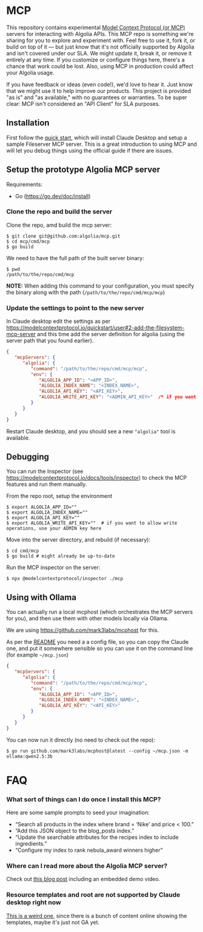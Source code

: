 # MCP

This repository contains experimental [Model Context Protocol (or MCP)](https://modelcontextprotocol.io/introduction) servers for interacting with Algolia APIs. This MCP repo is something we're sharing for you to explore and experiment with. Feel free to use it, fork it, or build on top of it — but just know that it's not officially supported by Algolia and isn't covered under our SLA. We might update it, break it, or remove it entirely at any time. If you customize or configure things here, there's a chance that work could be lost. Also, using MCP in production could affect your Algolia usage.

If you have feedback or ideas (even code!), we'd love to hear it. Just know that we might use it to help improve our products. This project is provided "as is" and "as available," with no guarantees or warranties. To be super clear: MCP isn't considered an "API Client" for SLA purposes.

## Installation

First follow the [quick start](https://modelcontextprotocol.io/quickstart/user), which will install Claude Desktop and setup a sample Fileserver MCP server.  This is a great introduction to using MCP and will let you debug things using the official guide if there are issues.

## Setup the prototype Algolia MCP server

Requirements:

* Go (https://go.dev/doc/install)

### Clone the repo and build the server

Clone the repo, amd build the mcp server:

```shell
$ git clone git@github.com:algolia/mcp.git
$ cd mcp/cmd/mcp
$ go build
```
We need to have the full path of the built server binary:
```shell
$ pwd
/path/to/the/repo/cmd/mcp
```

__NOTE:__  When adding this command to your configuration, you must specify the binary along with the path (`/path/to/the/repo/cmd/mcp/mcp`)

### Update the settings to point to the new server

In Claude desktop edit the settings as per https://modelcontextprotocol.io/quickstart/user#2-add-the-filesystem-mcp-server and this time add the server definition for algolia (using the server path that you found earlier).

```json
{
   "mcpServers": {
      "algolia": {
         "command": "/path/to/the/repo/cmd/mcp/mcp",
         "env": {
            "ALGOLIA_APP_ID": "<APP_ID>",
            "ALGOLIA_INDEX_NAME": "<INDEX_NAME>",
            "ALGOLIA_API_KEY": "<API_KEY>",
            "ALGOLIA_WRITE_API_KEY": "<ADMIN_API_KEY>"  /* if you want to allow write operations, use your ADMIN key here */
         }
      }
   }
}
```

Restart Claude desktop, and you should see a new `"algolia"` tool is available.

## Debugging

You can run the Inspector (see https://modelcontextprotocol.io/docs/tools/inspector) to check the MCP features and run them manually.

From the repo root, setup the environment

```shell
$ export ALGOLIA_APP_ID=""
$ export ALGOLIA_INDEX_NAME=""
$ export ALGOLIA_API_KEY=""
$ export ALGOLIA_WRITE_API_KEY=""  # if you want to allow write operations, use your ADMIN key here
```
Move into the server directory, and rebuild (if necessary):
```shell
$ cd cmd/mcp
$ go build # might already be up-to-date
```
Run the MCP inspector on the server:
```shell
$ npx @modelcontextprotocol/inspector ./mcp
```

## Using with Ollama

You can actually run a local mcphost (which orchestrates the MCP servers for you), and then use them with other models locally via Ollama.

We are using https://github.com/mark3labs/mcphost for this.

As per the [README](https://github.com/mark3labs/mcphost?tab=readme-ov-file#installation-) you need a a config file, so you can copy the Claude one, and put it somewhere sensible so you can use it on the command line (for example `~/mcp.json`)

```json filename="~/mcp.json"
{
   "mcpServers": {
      "algolia": {
         "command": "/path/to/the/repo/cmd/mcp/mcp",
         "env": {
            "ALGOLIA_APP_ID": "<APP_ID>",
            "ALGOLIA_INDEX_NAME": "<INDEX_NAME>",
            "ALGOLIA_API_KEY": "<API_KEY>"
         }
      }
   }
}
```
You can now run it directly (no need to check out the repo):
```shell
$ go run github.com/mark3labs/mcphost@latest --config ~/mcp.json -m ollama:qwen2.5:3b
```

# FAQ
### What sort of things can I do once I install this MCP?
Here are some sample prompts to seed your imagination:
   * “Search all products in the index where brand = ‘Nike’ and price < 100.”
   * “Add this JSON object to the blog_posts index.”
   * “Update the searchable attributes for the recipes index to include ingredients.”
   * “Configure my index to rank nebula_award winners higher”
### Where can I read more about the Algolia MCP server?
Check out [this blog post](https://www.algolia.com/blog/engineering/algolia-mcp-server) including an embedded demo video.
### Resource templates and root are not supported by Claude desktop right now

[This is a weird one](https://github.com/orgs/modelcontextprotocol/discussions/136), since there is a bunch of content online showing the templates, maybe it's just not GA yet.
